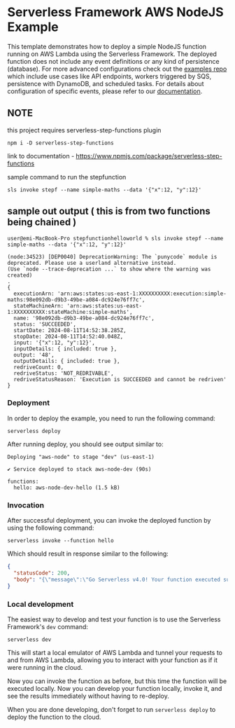 <!--
title: 'AWS NodeJS Example'
description: 'This template demonstrates how to deploy a simple NodeJS function running on AWS Lambda using the Serverless Framework.'
layout: Doc
framework: v4
platform: AWS
language: nodeJS
priority: 1
authorLink: 'https://github.com/serverless'
authorName: 'Serverless, Inc.'
authorAvatar: 'https://avatars1.githubusercontent.com/u/13742415?s=200&v=4'
-->

# Serverless Framework AWS NodeJS Example

This template demonstrates how to deploy a simple NodeJS function running on AWS Lambda using the Serverless Framework. The deployed function does not include any event definitions or any kind of persistence (database). For more advanced configurations check out the [examples repo](https://github.com/serverless/examples/) which include use cases like API endpoints, workers triggered by SQS, persistence with DynamoDB, and scheduled tasks. For details about configuration of specific events, please refer to our [documentation](https://www.serverless.com/framework/docs/providers/aws/events/).

## NOTE

this project requires serverless-step-functions plugin

```
npm i -D serverless-step-functions
```

link to documentation - https://www.npmjs.com/package/serverless-step-functions

sample command to run the stepfunction
```
sls invoke stepf --name simple-maths --data '{"x":12, "y":12}'
```

## sample out output ( this is from two functions being chained )

```
user@emi-MacBook-Pro stepfunctionhelloworld % sls invoke stepf --name simple-maths --data '{"x":12, "y":12}'

(node:34523) [DEP0040] DeprecationWarning: The `punycode` module is deprecated. Please use a userland alternative instead.
(Use `node --trace-deprecation ...` to show where the warning was created)
.
{
  executionArn: 'arn:aws:states:us-east-1:XXXXXXXXXX:execution:simple-maths:98e092db-d9b3-49be-a084-dc924e76ff7c',
  stateMachineArn: 'arn:aws:states:us-east-1:XXXXXXXXXX:stateMachine:simple-maths',
  name: '98e092db-d9b3-49be-a084-dc924e76ff7c',
  status: 'SUCCEEDED',
  startDate: 2024-08-11T14:52:38.285Z,
  stopDate: 2024-08-11T14:52:40.048Z,
  input: '{"x":12, "y":12}',
  inputDetails: { included: true },
  output: '48',
  outputDetails: { included: true },
  redriveCount: 0,
  redriveStatus: 'NOT_REDRIVABLE',
  redriveStatusReason: 'Execution is SUCCEEDED and cannot be redriven'
}
```



### Deployment

In order to deploy the example, you need to run the following command:

```
serverless deploy
```

After running deploy, you should see output similar to:

```
Deploying "aws-node" to stage "dev" (us-east-1)

✔ Service deployed to stack aws-node-dev (90s)

functions:
  hello: aws-node-dev-hello (1.5 kB)
```

### Invocation

After successful deployment, you can invoke the deployed function by using the following command:

```
serverless invoke --function hello
```

Which should result in response similar to the following:

```json
{
  "statusCode": 200,
  "body": "{\"message\":\"Go Serverless v4.0! Your function executed successfully!\"}"
}
```

### Local development

The easiest way to develop and test your function is to use the Serverless Framework's `dev` command:

```
serverless dev
```

This will start a local emulator of AWS Lambda and tunnel your requests to and from AWS Lambda, allowing you to interact with your function as if it were running in the cloud.

Now you can invoke the function as before, but this time the function will be executed locally. Now you can develop your function locally, invoke it, and see the results immediately without having to re-deploy.

When you are done developing, don't forget to run `serverless deploy` to deploy the function to the cloud.
